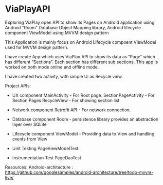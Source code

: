 # ViaPlayAPI
Exploring ViaPlay open API to show its Pages on Android application  using Android "Room"  Database Object Mapping library, Android lifecycle component ViewModel using MVVM design pattern

This Application is mainly focus on Android Lifecycle compoent ViewModel used for MVVM design pattern.

I have create App which uses ViaPlay API to show its data as “Page” which has different “Sections”. Each section has different sub sections. This app is worked on both mode online and offline mode.

I have created two activity, with simple UI as Recycle view.

Project APIs:

- UX component
MainActivity - For Root page.
SectionPageActivity - For Section Pages
RecycleView - For showing section list

- Network component
Retrofit API - For network connection.

- Database component
Room - persistence library provides an abstraction layer over SQLite

- Lifecycle component 
ViewModel - Providing data to View and handling events from View

- Unit Testing
PageViewModelTest

- Instrumentation Test
PageDaoTest 



Resources:
Android-architecture : https://github.com/googlesamples/android-architecture/tree/todo-mvvm-live/




